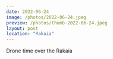 ```yaml
---
date: 2022-06-24
image: /photos/2022-06-24.jpeg
preview: /photos/thumb-2022-06-24.jpeg
layout: post
location: "Rakaia"
---
```


Drone time over the Rakaia
